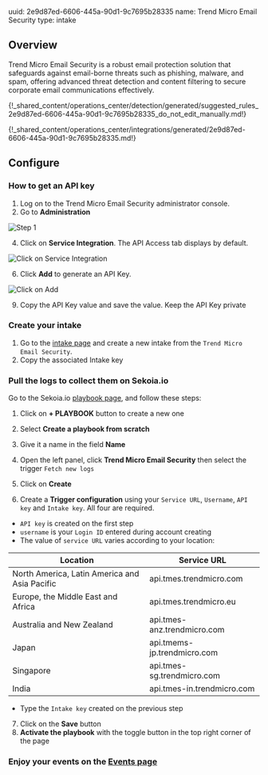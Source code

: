 uuid: 2e9d87ed-6606-445a-90d1-9c7695b28335
name: Trend Micro Email Security
type: intake

## Overview
Trend Micro Email Security is a robust email protection solution that safeguards against email-borne threats such as phishing, malware, and spam, offering advanced threat detection and content filtering to secure corporate email communications effectively.

{!_shared_content/operations_center/detection/generated/suggested_rules_2e9d87ed-6606-445a-90d1-9c7695b28335_do_not_edit_manually.md!}

{!_shared_content/operations_center/integrations/generated/2e9d87ed-6606-445a-90d1-9c7695b28335.md!}

## Configure

### How to get an API key
1. Log on to the Trend Micro Email Security administrator console.
2. Go to **Administration**

![Step 1](/assets/operation_center/integration_catalog/email/trend_micro/step_1.png)

4. Click on **Service Integration**. The API Access tab displays by default.

![Click on Service Integration](/assets/operation_center/integration_catalog/email/trend_micro/step_2.png)

6. Click **Add** to generate an API Key.

![Click on Add](/assets/operation_center/integration_catalog/email/trend_micro/step_3.png)

9. Copy the API Key value and save the value. Keep the API Key private

### Create your intake

1. Go to the [intake page](https://app.sekoia.io/operations/intakes) and create a new intake from the `Trend Micro Email Security`.
2. Copy the associated Intake key

### Pull the logs to collect them on Sekoia.io

Go to the Sekoia.io [playbook page](https://app.sekoia.io/operations/playbooks), and follow these steps:

1. Click on **+ PLAYBOOK** button to create a new one
2. Select **Create a playbook from scratch**
3. Give it a name in the field **Name**
4. Open the left panel, click **Trend Micro Email Security** then select the trigger `Fetch new logs`
5. Click on **Create**

6. Create a **Trigger configuration** using your `Service URL`, `Username`, `API key` and `Intake key`. All four are required.

* `API key` is created on the first step 
* `username` is your `Login ID` entered during account creating
* The value of `service URL` varies according to your location:

| Location                                      | Service URL                 |
|-----------------------------------------------|-----------------------------|
| North America, Latin America and Asia Pacific | api.tmes.trendmicro.com     |
| Europe, the Middle East and Africa            | api.tmes.trendmicro.eu      |
| Australia and New Zealand                     | api.tmes-anz.trendmicro.com |
| Japan                                         | api.tmems-jp.trendmicro.com |
| Singapore                                     | api.tmes-sg.trendmicro.com  |
| India                                         | api.tmes-in.trendmicro.com  |

* Type the `Intake key` created on the previous step

7. Click on the **Save** button
8. **Activate the playbook** with the toggle button in the top right corner of the page

### Enjoy your events on the [Events page](https://app.sekoia.io/operations/events)
